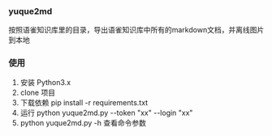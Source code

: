 ### yuque2md

按照语雀知识库里的目录，导出语雀知识库中所有的markdown文档，并离线图片到本地


### 使用
1. 安装 Python3.x
2. clone 项目
3. 下载依赖 pip install -r requirements.txt
4. 运行 python yuque2md.py --token "xx" --login "xx"
5. python yuque2md.py -h 查看命令参数